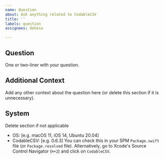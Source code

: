 ```yaml
---
name: Question
about: Ask anything related to CodableCSV
title: ''
labels: question
assignees: dehesa

---
```


## Question
One or two-liner with your question.

## Additional Context
Add any other context about the question here (or delete this section if it is unnecessary).

## System
Delete section if not applicable
 - OS: [e.g. macOS 11, iOS 14, Ubuntu 20.04]
 - CodableCSV: [e.g. 0.6.3]
   You can check this in your SPM `Package.swift` file (or `Package.resolved` file). Alternatively, go to Xcode's Source Control Navigator (`⌘+2`) and click on `CodableCSV`.
